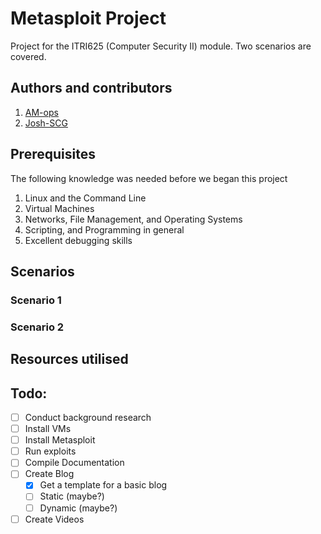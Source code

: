 # Metasploit Project
Project for the ITRI625 (Computer Security II) module. Two scenarios are covered.

## Authors and contributors
1. [AM-ops](https://github.com/AM-ops)
2. [Josh-SCG](https://github.com/Josh-SCG)


## Prerequisites
The following knowledge was needed before we began this project
1. Linux and the Command Line
2. Virtual Machines
3. Networks, File Management, and Operating Systems
4. Scripting, and Programming in general
5. Excellent debugging skills

## Scenarios

### Scenario 1

### Scenario 2

## Resources utilised

## Todo:
- [ ] Conduct background research
- [ ] Install VMs
- [ ] Install Metasploit
- [ ] Run exploits
- [ ] Compile Documentation
- [ ] Create Blog
  - [x] Get a template for a basic blog 
  - [ ] Static (maybe?)
  - [ ] Dynamic (maybe?)
- [ ] Create Videos
